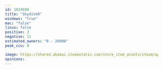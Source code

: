 ```yaml
---
id: 1024600
title: "SkydiVeR"
windows: "true"
mac: "false"
linux: false
positive: 3
negative: 11
estimated_owners: "0 - 20000"
peak_ccu: 0

image: https://shared.akamai.steamstatic.com/store_item_assets/steam/apps/1024600/header.jpg?t=1708070962
opinions:
---
```

